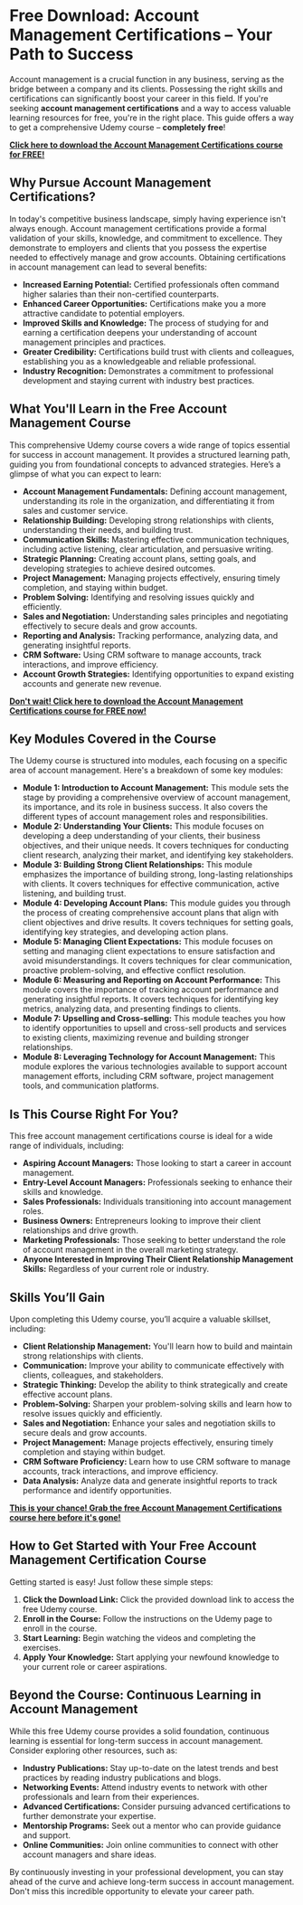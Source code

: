 # Free Download: Account Management Certifications – Your Path to Success

Account management is a crucial function in any business, serving as the bridge between a company and its clients. Possessing the right skills and certifications can significantly boost your career in this field. If you're seeking **account management certifications** and a way to access valuable learning resources for free, you're in the right place. This guide offers a way to get a comprehensive Udemy course – **completely free**!

[**Click here to download the Account Management Certifications course for FREE!**](https://udemywork.com/account-management-certifications)

## Why Pursue Account Management Certifications?

In today's competitive business landscape, simply having experience isn't always enough. Account management certifications provide a formal validation of your skills, knowledge, and commitment to excellence. They demonstrate to employers and clients that you possess the expertise needed to effectively manage and grow accounts. Obtaining certifications in account management can lead to several benefits:

*   **Increased Earning Potential:** Certified professionals often command higher salaries than their non-certified counterparts.
*   **Enhanced Career Opportunities:** Certifications make you a more attractive candidate to potential employers.
*   **Improved Skills and Knowledge:** The process of studying for and earning a certification deepens your understanding of account management principles and practices.
*   **Greater Credibility:** Certifications build trust with clients and colleagues, establishing you as a knowledgeable and reliable professional.
*   **Industry Recognition:** Demonstrates a commitment to professional development and staying current with industry best practices.

## What You'll Learn in the Free Account Management Course

This comprehensive Udemy course covers a wide range of topics essential for success in account management. It provides a structured learning path, guiding you from foundational concepts to advanced strategies. Here’s a glimpse of what you can expect to learn:

*   **Account Management Fundamentals:** Defining account management, understanding its role in the organization, and differentiating it from sales and customer service.
*   **Relationship Building:** Developing strong relationships with clients, understanding their needs, and building trust.
*   **Communication Skills:** Mastering effective communication techniques, including active listening, clear articulation, and persuasive writing.
*   **Strategic Planning:** Creating account plans, setting goals, and developing strategies to achieve desired outcomes.
*   **Project Management:** Managing projects effectively, ensuring timely completion, and staying within budget.
*   **Problem Solving:** Identifying and resolving issues quickly and efficiently.
*   **Sales and Negotiation:** Understanding sales principles and negotiating effectively to secure deals and grow accounts.
*   **Reporting and Analysis:** Tracking performance, analyzing data, and generating insightful reports.
*   **CRM Software:** Using CRM software to manage accounts, track interactions, and improve efficiency.
*   **Account Growth Strategies:** Identifying opportunities to expand existing accounts and generate new revenue.

[**Don't wait! Click here to download the Account Management Certifications course for FREE now!**](https://udemywork.com/account-management-certifications)

## Key Modules Covered in the Course

The Udemy course is structured into modules, each focusing on a specific area of account management. Here's a breakdown of some key modules:

*   **Module 1: Introduction to Account Management:** This module sets the stage by providing a comprehensive overview of account management, its importance, and its role in business success. It also covers the different types of account management roles and responsibilities.
*   **Module 2: Understanding Your Clients:** This module focuses on developing a deep understanding of your clients, their business objectives, and their unique needs. It covers techniques for conducting client research, analyzing their market, and identifying key stakeholders.
*   **Module 3: Building Strong Client Relationships:** This module emphasizes the importance of building strong, long-lasting relationships with clients. It covers techniques for effective communication, active listening, and building trust.
*   **Module 4: Developing Account Plans:** This module guides you through the process of creating comprehensive account plans that align with client objectives and drive results. It covers techniques for setting goals, identifying key strategies, and developing action plans.
*   **Module 5: Managing Client Expectations:** This module focuses on setting and managing client expectations to ensure satisfaction and avoid misunderstandings. It covers techniques for clear communication, proactive problem-solving, and effective conflict resolution.
*   **Module 6: Measuring and Reporting on Account Performance:** This module covers the importance of tracking account performance and generating insightful reports. It covers techniques for identifying key metrics, analyzing data, and presenting findings to clients.
*   **Module 7: Upselling and Cross-selling:** This module teaches you how to identify opportunities to upsell and cross-sell products and services to existing clients, maximizing revenue and building stronger relationships.
*   **Module 8: Leveraging Technology for Account Management:** This module explores the various technologies available to support account management efforts, including CRM software, project management tools, and communication platforms.

## Is This Course Right For You?

This free account management certifications course is ideal for a wide range of individuals, including:

*   **Aspiring Account Managers:** Those looking to start a career in account management.
*   **Entry-Level Account Managers:** Professionals seeking to enhance their skills and knowledge.
*   **Sales Professionals:** Individuals transitioning into account management roles.
*   **Business Owners:** Entrepreneurs looking to improve their client relationships and drive growth.
*   **Marketing Professionals:** Those seeking to better understand the role of account management in the overall marketing strategy.
*   **Anyone Interested in Improving Their Client Relationship Management Skills:** Regardless of your current role or industry.

## Skills You’ll Gain

Upon completing this Udemy course, you’ll acquire a valuable skillset, including:

*   **Client Relationship Management:** You'll learn how to build and maintain strong relationships with clients.
*   **Communication:** Improve your ability to communicate effectively with clients, colleagues, and stakeholders.
*   **Strategic Thinking:** Develop the ability to think strategically and create effective account plans.
*   **Problem-Solving:** Sharpen your problem-solving skills and learn how to resolve issues quickly and efficiently.
*   **Sales and Negotiation:** Enhance your sales and negotiation skills to secure deals and grow accounts.
*   **Project Management:** Manage projects effectively, ensuring timely completion and staying within budget.
*   **CRM Software Proficiency:** Learn how to use CRM software to manage accounts, track interactions, and improve efficiency.
*   **Data Analysis:** Analyze data and generate insightful reports to track performance and identify opportunities.

[**This is your chance! Grab the free Account Management Certifications course here before it's gone!**](https://udemywork.com/account-management-certifications)

## How to Get Started with Your Free Account Management Certification Course

Getting started is easy! Just follow these simple steps:

1.  **Click the Download Link:** Click the provided download link to access the free Udemy course.
2.  **Enroll in the Course:** Follow the instructions on the Udemy page to enroll in the course.
3.  **Start Learning:** Begin watching the videos and completing the exercises.
4.  **Apply Your Knowledge:** Start applying your newfound knowledge to your current role or career aspirations.

## Beyond the Course: Continuous Learning in Account Management

While this free Udemy course provides a solid foundation, continuous learning is essential for long-term success in account management. Consider exploring other resources, such as:

*   **Industry Publications:** Stay up-to-date on the latest trends and best practices by reading industry publications and blogs.
*   **Networking Events:** Attend industry events to network with other professionals and learn from their experiences.
*   **Advanced Certifications:** Consider pursuing advanced certifications to further demonstrate your expertise.
*   **Mentorship Programs:** Seek out a mentor who can provide guidance and support.
*   **Online Communities:** Join online communities to connect with other account managers and share ideas.

By continuously investing in your professional development, you can stay ahead of the curve and achieve long-term success in account management. Don't miss this incredible opportunity to elevate your career path.
